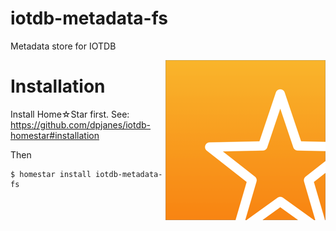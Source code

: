 # iotdb-metadata-fs
Metadata store for IOTDB

<img src="https://raw.githubusercontent.com/dpjanes/iotdb-homestar/master/docs/HomeStar.png" align="right" />

# Installation

Install Home☆Star first. 
See: https://github.com/dpjanes/iotdb-homestar#installation

Then

    $ homestar install iotdb-metadata-fs

